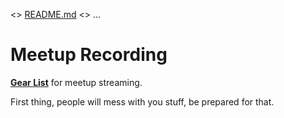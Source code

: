 <> [README.md](README.md) <> ...

# Meetup Recording

**[Gear List](meetup-streaming-kit-gear.md)** for meetup streaming.

First thing, people will mess with you stuff, be prepared for that.
